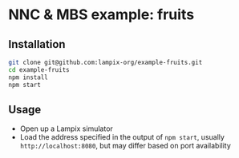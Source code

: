 # NNC & MBS example: fruits

## Installation

```sh
git clone git@github.com:lampix-org/example-fruits.git
cd example-fruits
npm install
npm start
```

## Usage

* Open up a Lampix simulator
* Load the address specified in the output of `npm start`, usually `http://localhost:8080`, but may differ based on port availability
